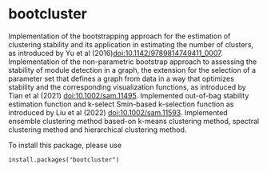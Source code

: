 # bootcluster

Implementation of the bootstrapping approach for the estimation of clustering stability and its application in estimating the number of clusters, as introduced by Yu et al (2016)<doi:10.1142/9789814749411_0007>. Implementation of the non-parametric bootstrap approach to assessing the stability of module detection in a graph, the extension for the selection of a parameter set that defines a graph from data in a way that optimizes stability and the corresponding visualization functions, as introduced by Tian et al (2021) <doi:10.1002/sam.11495>. Implemented out-of-bag stability estimation function and k-select Smin-based k-selection function as introduced by Liu et al (2022) <doi:10.1002/sam.11593>. Implemented ensemble clustering method based-on k-means clustering method, spectral clustering method and hierarchical clustering method.


To install this package, please use
```{r, eval=FALSE}
install.packages("bootcluster")
```
